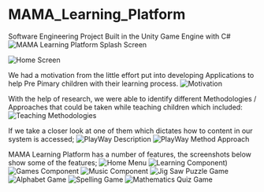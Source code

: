 # MAMA_Learning_Platform
Software Engineering Project Built in the Unity Game Engine with C#
![MAMA Learning Platform Splash Screen](https://user-images.githubusercontent.com/41923209/178929427-e44af893-479d-45c5-bda5-cfaef9a419d6.png)

![Home Screen](https://user-images.githubusercontent.com/41923209/178930222-412f8e8c-141b-4236-8de5-3d553905e49b.png)

We had a motivation from the little effort put into developing Applications to help Pre Pimary children with their learning process.
![Motivation](https://user-images.githubusercontent.com/41923209/178930465-0e1c0155-6dba-428f-b4b9-81780c779dd8.png)

With the help of research, we were able to identify different Methodologies / Approaches that could be taken while teaching children which included:
![Teaching Methodologies](https://user-images.githubusercontent.com/41923209/178930785-1da8c5af-6e80-404e-844b-2f576675ce8d.png)

If we take a closer look at one of them which dictates how to content in our system is accessed;
![PlayWay Description](https://user-images.githubusercontent.com/41923209/178931026-88ead2db-0451-466c-b606-7fd51879494b.png)
![PlayWay Method Approach](https://user-images.githubusercontent.com/41923209/178931046-f08b1039-0e38-405a-bc52-498e49357588.png)

MAMA Learning Platform has a number of features, the screenshots below show some of the features;
![Home Menu](https://user-images.githubusercontent.com/41923209/178931436-b60dc03d-a068-493a-9fcc-31bde023f1a2.png)
![Learning Component)](https://user-images.githubusercontent.com/41923209/178931467-7344d2c9-d907-4aa0-9c08-11ae9975b82c.png)
![Games Component](https://user-images.githubusercontent.com/41923209/178931501-a258e216-f211-40c0-bd1a-b24bc66fd7f4.png)
![Music Component](https://user-images.githubusercontent.com/41923209/178931524-17b16a11-325a-4c68-9272-24489bad4774.png)
![Jig Saw Puzzle Game](https://user-images.githubusercontent.com/41923209/178931533-f08e808a-8a53-45a8-8512-94b7af0595b8.png)
![Alphabet Game](https://user-images.githubusercontent.com/41923209/178931541-7d45b99b-4424-449d-bfe3-5a6afa13f2ab.png)
![Spelling Game](https://user-images.githubusercontent.com/41923209/178931555-33b71227-6011-4f83-ba1e-92f9e5dea950.png)
![Mathematics Quiz Game](https://user-images.githubusercontent.com/41923209/178931567-b400f859-611d-4f8e-8d90-0b56dbb6713f.png)

